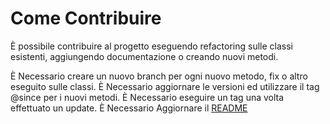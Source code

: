 # Come Contribuire #
È possibile contribuire al progetto eseguendo refactoring sulle classi esistenti, aggiungendo documentazione o creando nuovi metodi.

È Necessario creare un nuovo branch per ogni nuovo metodo, fix o altro eseguito sulle classi.
È Necessario aggiornare le versioni ed utilizzare il tag @since per i nuovi metodi.
È Necessario eseguire un tag una volta effettuato un update.
È Necessario Aggiornare il [README](README.md)